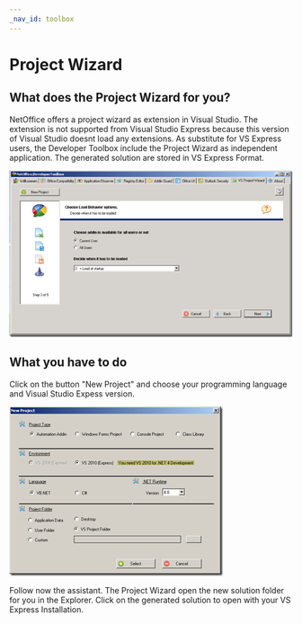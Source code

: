 ```yaml
---
_nav_id: toolbox
---
```


# Project Wizard

## What does the Project Wizard for you?

NetOffice offers a project wizard as extension in Visual Studio. The extension
is not supported from Visual Studio Express because this version of Visual
Studio doesnt load any extensions. As substitute for VS Express users, the
Developer Toolbox include the Project Wizard as independent application. The
generated solution are stored in VS Express Format.

![Toolbox - Project Wizard](assets/ProjectWizard.png)

## What you have to do

Click on the button "New Project" and choose your programming language and
Visual Studio Expess version.

![Toolbox - Project Wizard - New Project](assets/ProjectWizard_NewProject.png)

Follow now the assistant. The Project Wizard open the new solution folder for
you in the Explorer. Click on the generated solution to open with your VS
Express Installation.
